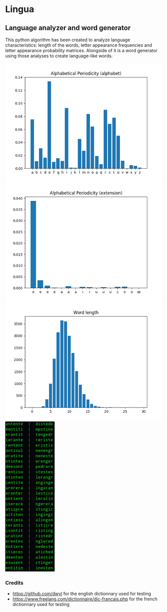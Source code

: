 # Lingua
## Language analyzer and word generator

This python algorithm has been created to analyze language characteristics: length of the words, letter appearance frequencies and letter appearance probability matrices. Alongside of it is a word generator using those analyses to create language-like words.

![French alphabet periodicity](french_alpha_periodic.png)
![French extended alphabet periodicity](french_extend_periodic.png)
![French words length bar graph](french_word_length.png)
![Words created according to the analises pattern in French and in English](words.png)

### Credits
- https://github.com/dwyl for the english dictionnary used for testing
- https://www.freelang.com/dictionnaire/dic-francais.php for the french dictionnary used for testing
